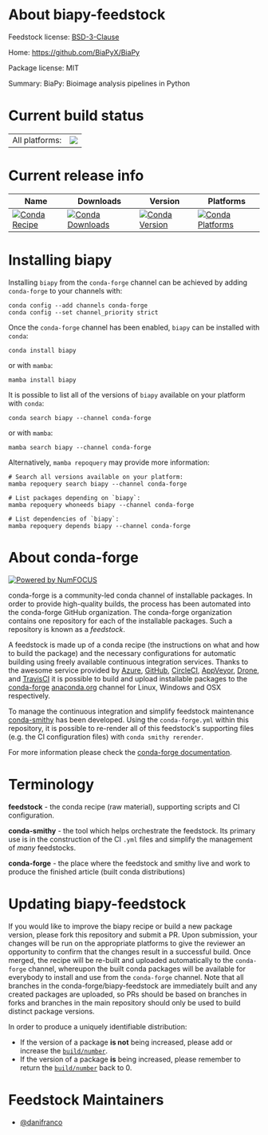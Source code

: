 About biapy-feedstock
=====================

Feedstock license: [BSD-3-Clause](https://github.com/conda-forge/biapy-feedstock/blob/main/LICENSE.txt)

Home: https://github.com/BiaPyX/BiaPy

Package license: MIT

Summary: BiaPy: Bioimage analysis pipelines in Python

Current build status
====================


<table><tr><td>All platforms:</td>
    <td>
      <a href="https://dev.azure.com/conda-forge/feedstock-builds/_build/latest?definitionId=26227&branchName=main">
        <img src="https://dev.azure.com/conda-forge/feedstock-builds/_apis/build/status/biapy-feedstock?branchName=main">
      </a>
    </td>
  </tr>
</table>

Current release info
====================

| Name | Downloads | Version | Platforms |
| --- | --- | --- | --- |
| [![Conda Recipe](https://img.shields.io/badge/recipe-biapy-green.svg)](https://anaconda.org/conda-forge/biapy) | [![Conda Downloads](https://img.shields.io/conda/dn/conda-forge/biapy.svg)](https://anaconda.org/conda-forge/biapy) | [![Conda Version](https://img.shields.io/conda/vn/conda-forge/biapy.svg)](https://anaconda.org/conda-forge/biapy) | [![Conda Platforms](https://img.shields.io/conda/pn/conda-forge/biapy.svg)](https://anaconda.org/conda-forge/biapy) |

Installing biapy
================

Installing `biapy` from the `conda-forge` channel can be achieved by adding `conda-forge` to your channels with:

```
conda config --add channels conda-forge
conda config --set channel_priority strict
```

Once the `conda-forge` channel has been enabled, `biapy` can be installed with `conda`:

```
conda install biapy
```

or with `mamba`:

```
mamba install biapy
```

It is possible to list all of the versions of `biapy` available on your platform with `conda`:

```
conda search biapy --channel conda-forge
```

or with `mamba`:

```
mamba search biapy --channel conda-forge
```

Alternatively, `mamba repoquery` may provide more information:

```
# Search all versions available on your platform:
mamba repoquery search biapy --channel conda-forge

# List packages depending on `biapy`:
mamba repoquery whoneeds biapy --channel conda-forge

# List dependencies of `biapy`:
mamba repoquery depends biapy --channel conda-forge
```


About conda-forge
=================

[![Powered by
NumFOCUS](https://img.shields.io/badge/powered%20by-NumFOCUS-orange.svg?style=flat&colorA=E1523D&colorB=007D8A)](https://numfocus.org)

conda-forge is a community-led conda channel of installable packages.
In order to provide high-quality builds, the process has been automated into the
conda-forge GitHub organization. The conda-forge organization contains one repository
for each of the installable packages. Such a repository is known as a *feedstock*.

A feedstock is made up of a conda recipe (the instructions on what and how to build
the package) and the necessary configurations for automatic building using freely
available continuous integration services. Thanks to the awesome service provided by
[Azure](https://azure.microsoft.com/en-us/services/devops/), [GitHub](https://github.com/),
[CircleCI](https://circleci.com/), [AppVeyor](https://www.appveyor.com/),
[Drone](https://cloud.drone.io/welcome), and [TravisCI](https://travis-ci.com/)
it is possible to build and upload installable packages to the
[conda-forge](https://anaconda.org/conda-forge) [anaconda.org](https://anaconda.org/)
channel for Linux, Windows and OSX respectively.

To manage the continuous integration and simplify feedstock maintenance
[conda-smithy](https://github.com/conda-forge/conda-smithy) has been developed.
Using the ``conda-forge.yml`` within this repository, it is possible to re-render all of
this feedstock's supporting files (e.g. the CI configuration files) with ``conda smithy rerender``.

For more information please check the [conda-forge documentation](https://conda-forge.org/docs/).

Terminology
===========

**feedstock** - the conda recipe (raw material), supporting scripts and CI configuration.

**conda-smithy** - the tool which helps orchestrate the feedstock.
                   Its primary use is in the construction of the CI ``.yml`` files
                   and simplify the management of *many* feedstocks.

**conda-forge** - the place where the feedstock and smithy live and work to
                  produce the finished article (built conda distributions)


Updating biapy-feedstock
========================

If you would like to improve the biapy recipe or build a new
package version, please fork this repository and submit a PR. Upon submission,
your changes will be run on the appropriate platforms to give the reviewer an
opportunity to confirm that the changes result in a successful build. Once
merged, the recipe will be re-built and uploaded automatically to the
`conda-forge` channel, whereupon the built conda packages will be available for
everybody to install and use from the `conda-forge` channel.
Note that all branches in the conda-forge/biapy-feedstock are
immediately built and any created packages are uploaded, so PRs should be based
on branches in forks and branches in the main repository should only be used to
build distinct package versions.

In order to produce a uniquely identifiable distribution:
 * If the version of a package **is not** being increased, please add or increase
   the [``build/number``](https://docs.conda.io/projects/conda-build/en/latest/resources/define-metadata.html#build-number-and-string).
 * If the version of a package **is** being increased, please remember to return
   the [``build/number``](https://docs.conda.io/projects/conda-build/en/latest/resources/define-metadata.html#build-number-and-string)
   back to 0.

Feedstock Maintainers
=====================

* [@danifranco](https://github.com/danifranco/)

